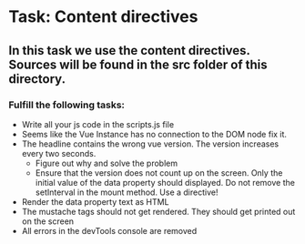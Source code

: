 # Task: Content directives

## In this task we use the content directives. Sources will be found in the src folder of this directory.

### Fulfill the following tasks:

- Write all your js code in the scripts.js file
- Seems like the Vue Instance has no connection to the DOM node fix it.
- The headline contains the wrong vue version. The version increases every two seconds.
  - Figure out why and solve the problem
  - Ensure that the version does not count up on the screen. Only the initial value of the data property should displayed. Do not remove the setInterval in the mount method. Use a directive!
- Render the data property text as HTML
- The mustache tags should not get rendered. They should get printed out on the screen
- All errors in the devTools console are removed
